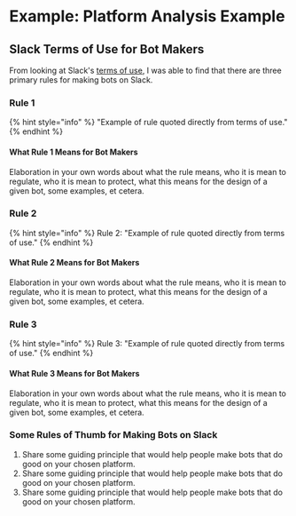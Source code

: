 # Example: Platform Analysis Example

## Slack Terms of Use for Bot Makers

From looking at Slack's [terms of use](https://api.slack.com/bot-users), I was able to find that there are three primary rules for making bots on Slack. 

### 

### Rule 1

{% hint style="info" %}
"Example of rule quoted directly from terms of use." 
{% endhint %}

#### What Rule 1 Means for Bot Makers

Elaboration in your own words about what the rule means, who it is mean to regulate, who it is mean to protect, what this means for the design of a given bot, some examples, et cetera. 

### 

### Rule 2

{% hint style="info" %}
Rule 2: "Example of rule quoted directly from terms of use." 
{% endhint %}

#### What Rule 2 Means for Bot Makers

Elaboration in your own words about what the rule means, who it is mean to regulate, who it is mean to protect, what this means for the design of a given bot, some examples, et cetera. 

### 

### Rule 3

{% hint style="info" %}
Rule 3: "Example of rule quoted directly from terms of use." 
{% endhint %}

#### What Rule 3 Means for Bot Makers

Elaboration in your own words about what the rule means, who it is mean to regulate, who it is mean to protect, what this means for the design of a given bot, some examples, et cetera. 

### 

### Some Rules of Thumb for Making Bots on Slack 

1. Share some guiding principle that would help people make bots that do good on your chosen platform. 
2. Share some guiding principle that would help people make bots that do good on your chosen platform. 
3. Share some guiding principle that would help people make bots that do good on your chosen platform. 

### 



